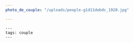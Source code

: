 ```yaml
---
photo_de_couple: "/uploads/people-g1d11debdc_1920.jpg"

---
```

    ---
    tags: couple
    ---
    